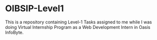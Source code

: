 # OIBSIP-Level1
This is a repository containing Level-1 Tasks assigned to me while I was doing Virtual Internship Program as a Web Development Intern in Oasis InfoByte.
